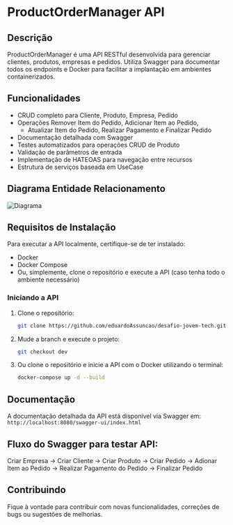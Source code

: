 # ProductOrderManager API

## Descrição
ProductOrderManager é uma API RESTful desenvolvida para gerenciar clientes, produtos, empresas e pedidos. Utiliza Swagger para documentar todos os endpoints e Docker para facilitar a implantação em ambientes containerizados.

## Funcionalidades

- CRUD completo para Cliente, Produto, Empresa, Pedido
- Operações Remover Item do Pedido, Adicionar Item ao Pedido,
    - Atualizar Item do Pedido, Realizar Pagamento e Finalizar Pedido      
- Documentação detalhada com Swagger
- Testes automatizados para operações CRUD de Produto
- Validação de parâmetros de entrada
- Implementação de HATEOAS para navegação entre recursos
- Estrutura de serviços baseada em UseCase

## Diagrama Entidade Relacionamento

![Diagrama](https://i.imgur.com/0t1a2qS.png)

## Requisitos de Instalação

Para executar a API localmente, certifique-se de ter instalado:

- Docker
- Docker Compose
- Ou, simplemente, clone o repositório e execute a API (caso tenha todo o ambiente necessário)

### Iniciando a API

1. Clone o repositório:

   ```bash
   git clone https://github.com/eduardoAssuncao/desafio-jovem-tech.git
   ```
   
2. Mude a branch e execute o projeto:

   ```bash
   git checkout dev
   ```

3. Ou clone o repositório e inicie a API com o Docker utilizando o terminal:

    ```bash
    docker-compose up -d --build
    ```


## Documentação
A documentação detalhada da API está disponível via Swagger em: `http://localhost:8080/swagger-ui/index.html`

## Fluxo do Swagger para testar API:
Criar Empresa -> Criar Cliente -> Criar Produto -> Criar Pedido -> Adionar Item ao Pedido -> Realizar Pagamento do Pedido -> Finalizar Pedido

## Contribuindo
Fique à vontade para contribuir com novas funcionalidades, correções de bugs ou sugestões de melhorias.
